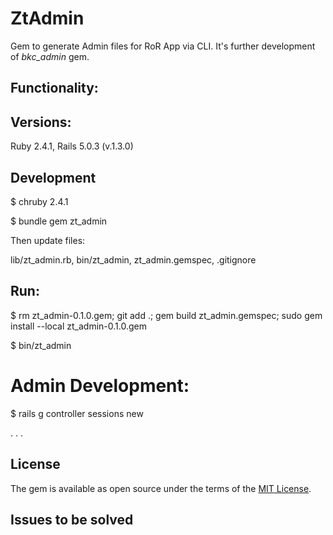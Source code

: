 # ZtAdmin

Gem to generate Admin files for RoR App via CLI. It's further development of *bkc_admin* gem.

## Functionality:



## Versions:

Ruby 2.4.1, Rails 5.0.3     (v.1.3.0)

## Development

$ chruby 2.4.1

$ bundle gem zt_admin

Then update files:

  lib/zt_admin.rb, bin/zt_admin, zt_admin.gemspec, .gitignore

## Run:

$ rm zt_admin-0.1.0.gem; git add .; gem build zt_admin.gemspec; sudo gem install --local zt_admin-0.1.0.gem

$ bin/zt_admin

# Admin Development:

$ rails g controller sessions new

. . .

## License

The gem is available as open source under the terms of the [MIT License](http://opensource.org/licenses/MIT).

## Issues to be solved


